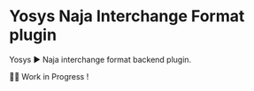 # Yosys Naja Interchange Format plugin

Yosys ▶️ Naja interchange format backend plugin.

👷‍♂️ Work in Progress !
